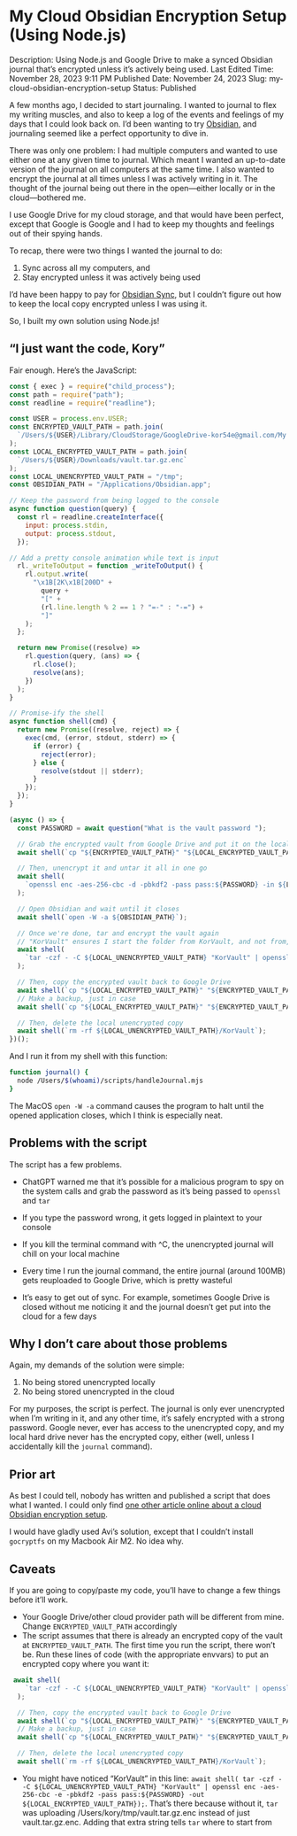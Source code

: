 # My Cloud Obsidian Encryption Setup (Using Node.js)

Description: Using Node.js and Google Drive to make a synced Obsidian journal that’s encrypted unless it’s actively being used.
Last Edited Time: November 28, 2023 9:11 PM
Published Date: November 24, 2023
Slug: my-cloud-obsidian-encryption-setup
Status: Published

A few months ago, I decided to start journaling. I wanted to journal to flex my writing muscles, and also to keep a log of the events and feelings of my days that I could look back on. I’d been wanting to try [Obsidian](https://obsidian.md/), and journaling seemed like a perfect opportunity to dive in.

There was only one problem: I had multiple computers and wanted to use either one at any given time to journal. Which meant I wanted an up-to-date version of the journal on all computers at the same time. I also wanted to encrypt the journal at all times unless I was actively writing in it. The thought of the journal being out there in the open—either locally or in the cloud—bothered me.

I use Google Drive for my cloud storage, and that would have been perfect, except that Google is Google and I had to keep my thoughts and feelings out of their spying hands.

To recap, there were two things I wanted the journal to do:

1. Sync across all my computers, and
2. Stay encrypted unless it was actively being used

I’d have been happy to pay for [Obsidian Sync](https://obsidian.md/sync), but I couldn’t figure out how to keep the local copy encrypted unless I was using it.

So, I built my own solution using Node.js!

## “I just want the code, Kory”

Fair enough. Here’s the JavaScript:

```js
const { exec } = require("child_process");
const path = require("path");
const readline = require("readline");

const USER = process.env.USER;
const ENCRYPTED_VAULT_PATH = path.join(
  `/Users/${USER}/Library/CloudStorage/GoogleDrive-kor54e@gmail.com/My Drive/J/Journal/vault.tar.gz.enc`
);
const LOCAL_ENCRYPTED_VAULT_PATH = path.join(
  `/Users/${USER}/Downloads/vault.tar.gz.enc`
);
const LOCAL_UNENCRYPTED_VAULT_PATH = "/tmp";
const OBSIDIAN_PATH = "/Applications/Obsidian.app";

// Keep the password from being logged to the console
async function question(query) {
  const rl = readline.createInterface({
    input: process.stdin,
    output: process.stdout,
  });

// Add a pretty console animation while text is input
  rl._writeToOutput = function _writeToOutput() {
    rl.output.write(
      "\x1B[2K\x1B[200D" +
        query +
        "[" +
        (rl.line.length % 2 == 1 ? "=-" : "-=") +
        "]"
    );
  };

  return new Promise((resolve) =>
    rl.question(query, (ans) => {
      rl.close();
      resolve(ans);
    })
  );
}

// Promise-ify the shell
async function shell(cmd) {
  return new Promise((resolve, reject) => {
    exec(cmd, (error, stdout, stderr) => {
      if (error) {
        reject(error);
      } else {
        resolve(stdout || stderr);
      }
    });
  });
}

(async () => {
  const PASSWORD = await question("What is the vault password ");

  // Grab the encrypted vault from Google Drive and put it on the local filesystem
  await shell(`cp "${ENCRYPTED_VAULT_PATH}" "${LOCAL_ENCRYPTED_VAULT_PATH}"`);

  // Then, unencrypt it and untar it all in one go
  await shell(
    `openssl enc -aes-256-cbc -d -pbkdf2 -pass pass:${PASSWORD} -in ${LOCAL_ENCRYPTED_VAULT_PATH} | tar -xzf - -C ${LOCAL_UNENCRYPTED_VAULT_PATH}`
  );

  // Open Obsidian and wait until it closes
  await shell(`open -W -a ${OBSIDIAN_PATH}`);

  // Once we're done, tar and encrypt the vault again
  // "KorVault" ensures I start the folder from KorVault, and not from, say, the root of my computer
  await shell(
    `tar -czf - -C ${LOCAL_UNENCRYPTED_VAULT_PATH} "KorVault" | openssl enc -aes-256-cbc -e -pbkdf2 -pass pass:${PASSWORD} -out ${LOCAL_ENCRYPTED_VAULT_PATH}`
  );

  // Then, copy the encrypted vault back to Google Drive
  await shell(`cp "${LOCAL_ENCRYPTED_VAULT_PATH}" "${ENCRYPTED_VAULT_PATH}"`);
  // Make a backup, just in case
  await shell(`cp "${LOCAL_ENCRYPTED_VAULT_PATH}" "${ENCRYPTED_VAULT_PATH}.backup"`);

  // Then, delete the local unencrypted copy
  await shell(`rm -rf ${LOCAL_UNENCRYPTED_VAULT_PATH}/KorVault`);
})();
```

And I run it from my shell with this function:

```bash
function journal() {
  node /Users/$(whoami)/scripts/handleJournal.mjs
}
```

The MacOS `open -W -a` command causes the program to halt until the opened application closes, which I think is especially neat.

## Problems with the script

The script has a few problems.

- ChatGPT warned me that it’s possible for a malicious program to spy on the system calls and grab the password as it’s being passed to `openssl` and `tar`
- If you type the password wrong, it gets logged in plaintext to your console

- If you kill the terminal command with ^C, the unencrypted journal will chill on your local machine
- Every time I run the journal command, the entire journal (around 100MB) gets reuploaded to Google Drive, which is pretty wasteful
- It’s easy to get out of sync. For example, sometimes Google Drive is closed without me noticing it and the journal doesn’t get put into the cloud for a few days

## Why I don’t care about those problems

Again, my demands of the solution were simple:

1. No being stored unencrypted locally
2. No being stored unencrypted in the cloud

For my purposes, the script is perfect. The journal is only ever unencrypted when I’m writing in it, and any other time, it’s safely encrypted with a strong password. Google never, ever has access to the unencrypted copy, and my local hard drive never has the encrypted copy, either (well, unless I accidentally kill the `journal` command).

## Prior art

As best I could tell, nobody has written and published a script that does what I wanted. I could only find [one other article online about a cloud Obsidian encryption setup](https://aviaryan.com/blog/obsidian-encryption).

I would have gladly used Avi’s solution, except that I couldn’t install `gocryptfs` on my Macbook Air M2. No idea why.

## Caveats

If you are going to copy/paste my code, you’ll have to change a few things before it’ll work.

- Your Google Drive/other cloud provider path will be different from mine. Change `ENCRYPTED_VAULT_PATH` accordingly
- The script assumes that there is already an encrypted copy of the vault at `ENCRYPTED_VAULT_PATH`. The first time you run the script, there won’t be. Run these lines of code (with the appropriate envvars) to put an encrypted copy where you want it:

```js
 await shell(
    `tar -czf - -C ${LOCAL_UNENCRYPTED_VAULT_PATH} "KorVault" | openssl enc -aes-256-cbc -e -pbkdf2 -pass pass:${PASSWORD} -out ${LOCAL_ENCRYPTED_VAULT_PATH}`
  );

  // Then, copy the encrypted vault back to Google Drive
  await shell(`cp "${LOCAL_ENCRYPTED_VAULT_PATH}" "${ENCRYPTED_VAULT_PATH}"`);
  // Make a backup, just in case
  await shell(`cp "${LOCAL_ENCRYPTED_VAULT_PATH}" "${ENCRYPTED_VAULT_PATH}.backup"`);

  // Then, delete the local unencrypted copy
  await shell(`rm -rf ${LOCAL_UNENCRYPTED_VAULT_PATH}/KorVault`);
```

- You might have noticed “KorVault” in this line: `await shell( tar -czf - -C ${LOCAL_UNENCRYPTED_VAULT_PATH} "KorVault" | openssl enc -aes-256-cbc -e -pbkdf2 -pass pass:${PASSWORD} -out ${LOCAL_ENCRYPTED_VAULT_PATH});`. That’s there because without it, `tar` was uploading /Users/kory/tmp/vault.tar.gz.enc instead of just vault.tar.gz.enc. Adding that extra string tells `tar` where to start from